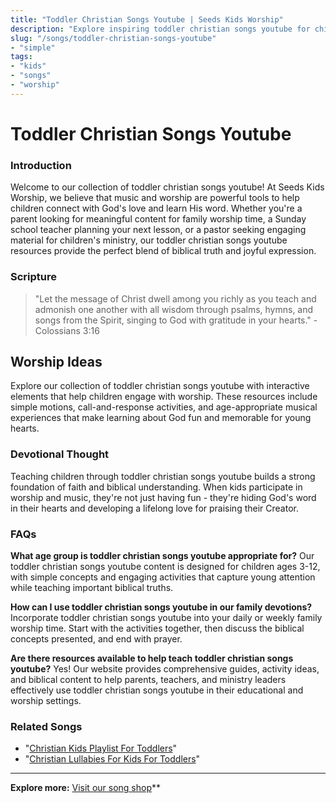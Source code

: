 ```yaml
---
title: "Toddler Christian Songs Youtube | Seeds Kids Worship"
description: "Explore inspiring toddler christian songs youtube for children's worship and faith development. Biblical music resources for families and ministry."
slug: "/songs/toddler-christian-songs-youtube"
- "simple"
tags:
- "kids"
- "songs"
- "worship"
---
```


# Toddler Christian Songs Youtube

### Introduction

Welcome to our collection of toddler christian songs youtube! At Seeds Kids Worship, we believe that music and worship are powerful tools to help children connect with God's love and learn His word. Whether you're a parent looking for meaningful content for family worship time, a Sunday school teacher planning your next lesson, or a pastor seeking engaging material for children's ministry, our toddler christian songs youtube resources provide the perfect blend of biblical truth and joyful expression.

### Scripture

> "Let the message of Christ dwell among you richly as you teach and admonish one another with all wisdom through psalms, hymns, and songs from the Spirit, singing to God with gratitude in your hearts." - Colossians 3:16

## Worship Ideas

Explore our collection of toddler christian songs youtube with interactive elements that help children engage with worship. These resources include simple motions, call-and-response activities, and age-appropriate musical experiences that make learning about God fun and memorable for young hearts.

### Devotional Thought

Teaching children through toddler christian songs youtube builds a strong foundation of faith and biblical understanding. When kids participate in worship and music, they're not just having fun - they're hiding God's word in their hearts and developing a lifelong love for praising their Creator.

### FAQs

**What age group is toddler christian songs youtube appropriate for?**
Our toddler christian songs youtube content is designed for children ages 3-12, with simple concepts and engaging activities that capture young attention while teaching important biblical truths.

**How can I use toddler christian songs youtube in our family devotions?**
Incorporate toddler christian songs youtube into your daily or weekly family worship time. Start with the activities together, then discuss the biblical concepts presented, and end with prayer.

**Are there resources available to help teach toddler christian songs youtube?**
Yes! Our website provides comprehensive guides, activity ideas, and biblical content to help parents, teachers, and ministry leaders effectively use toddler christian songs youtube in their educational and worship settings.

### Related Songs

- "[Christian Kids Playlist For Toddlers](/songs/christian-kids-playlist-for-toddlers/)"
- "[Christian Lullabies For Kids For Toddlers](/songs/christian-lullabies-for-kids-for-toddlers/)"

---

**Explore more:** [Visit our song shop](https://seedskidsworship.com/shop)**

<!-- Schema Markup -->
<script type="application/ld+json">
{
  "@context": "https://schema.org",
  "@type": "MusicRecording",
  "name": "Toddler Christian Songs Youtube",
  "byArtist": {
    "@type": "MusicGroup",
    "name": "Seeds Kids Worship"
  },
  "isFamilyFriendly": true,
  "url": "https://seedskidsworship.com/songs/toddler-christian-songs-youtube/"
}
</script>